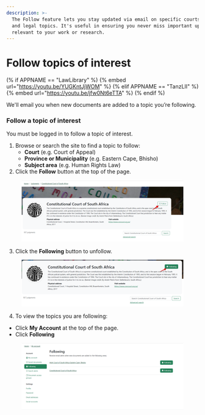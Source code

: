 ```yaml
---
description: >-
  The Follow feature lets you stay updated via email on specific courts, regions
  and legal topics. It's useful in ensuring you never miss important updates
  relevant to your work or research.
---
```


# Follow topics of interest

(% if APPNAME == "LawLibrary" %)
{% embed url="https://youtu.be/YUGKntJjWOM" %}
(% elif APPNAME == "TanzLII" %)
{% embed url="https://youtu.be/jfw0Nt6eTTA" %}
(% endif %)


We'll email you when new documents are added to a topic you’re following.

### Follow a topic of interest

You must be logged in to follow a topic of interest.

1. Browse or search the site to find a topic to follow:
   * **Court** (e.g. Court of Appeal)
   * **Province or Municipality** (e.g. Eastern Cape, Bhisho)
   * **Subject area** (e.g. Human Rights Law)
2. Click the **Follow** button at the top of the page.

<figure><img src=".gitbook/assets/follow 1.png" alt=""><figcaption></figcaption></figure>

3. Click the **Following** button to unfollow.

<figure><img src=".gitbook/assets/follow 5.png" alt=""><figcaption></figcaption></figure>

4. To view the topics you are following:

* Click **My Account** at the top of the page.
* Click **Following**

<figure><img src=".gitbook/assets/follow 6.png" alt=""><figcaption></figcaption></figure>
